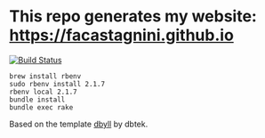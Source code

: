 # This repo generates my website: https://facastagnini.github.io

[![Build Status](https://travis-ci.org/facastagnini/facastagnini.github.io.svg?branch=master)](https://travis-ci.org/facastagnini.github.io)

```
brew install rbenv
sudo rbenv install 2.1.7
rbenv local 2.1.7
bundle install
bundle exec rake
```

Based on the template [dbyll](https://github.com/dbtek/dbyll/) by dbtek.